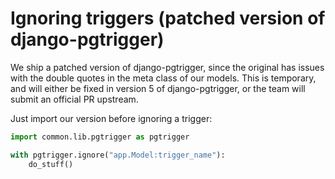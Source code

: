 # Ignoring triggers (patched version of django-pgtrigger)

We ship a patched version of django-pgtrigger, since the original has issues with the double quotes in the meta class of our models.
This is temporary, and will either be fixed in version 5 of django-pgtrigger, or the team will submit an official PR upstream.

Just import our version before ignoring a trigger:

```py
import common.lib.pgtrigger as pgtrigger

with pgtrigger.ignore("app.Model:trigger_name"):
    do_stuff()

```

